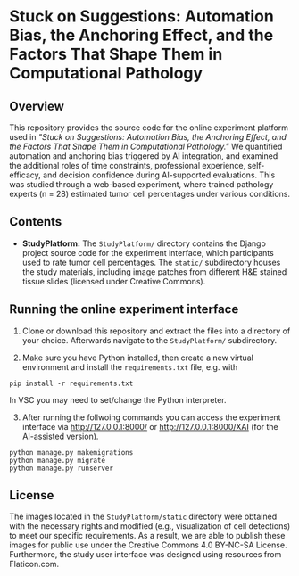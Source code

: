 # Stuck on Suggestions: Automation Bias, the Anchoring Effect, and the Factors That Shape Them in Computational Pathology

## Overview

This repository provides the source code for the online experiment platform used in *"Stuck on Suggestions: Automation Bias, the Anchoring Effect, and the Factors That Shape Them in Computational Pathology."* We quantified automation and anchoring bias triggered by AI integration, and examined the additional roles of time constraints, professional experience, self-efficacy, and decision confidence during AI-supported evaluations. This was studied through a web-based experiment, where trained pathology experts (n = 28) estimated tumor cell percentages under various conditions.

## Contents

- **StudyPlatform:** The `StudyPlatform/` directory contains the Django project source code for the experiment interface, which participants used to rate tumor cell percentages. The `static/` subdirectory houses the study materials, including image patches from different H&E stained tissue slides (licensed under Creative Commons).

## Running the online experiment interface

1. Clone or download this repository and extract the files into a directory of your choice. Afterwards navigate to the `StudyPlatform/` subdirectory.

2. Make sure you have Python installed, then create a new virtual environment and install the `requirements.txt` file, e.g. with 
```
pip install -r requirements.txt
```
In VSC you may need to set/change the Python interpreter.

3. After running the follwoing commands you can access the experiment interface via http://127.0.0.1:8000/ or http://127.0.0.1:8000/XAI (for the AI-assisted version).
```
python manage.py makemigrations
python manage.py migrate
python manage.py runserver
```

## License

The images located in the ```StudyPlatform/static``` directory were obtained with the necessary rights and modified (e.g., visualization of cell detections) to meet our specific requirements. As a result, we are able to publish these images for public use under the Creative Commons 4.0 BY-NC-SA License. Furthermore, the study user interface was designed using resources from Flaticon.com.
